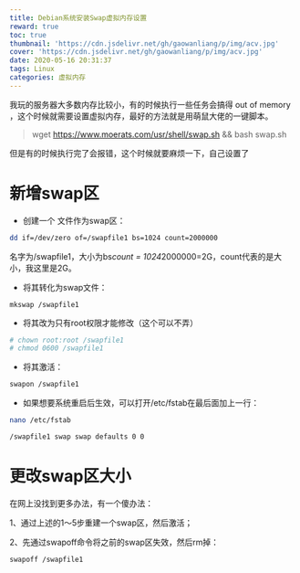 ```yaml
---
title: Debian系统安装Swap虚拟内存设置
reward: true
toc: true
thumbnail: 'https://cdn.jsdelivr.net/gh/gaowanliang/p/img/acv.jpg'
cover: 'https://cdn.jsdelivr.net/gh/gaowanliang/p/img/acv.jpg'
date: 2020-05-16 20:31:37
tags: Linux
categories: 虚拟内存
---
```

我玩的服务器大多数内存比较小，有的时候执行一些任务会搞得 out of memory ，这个时候就需要设置虚拟内存，最好的方法就是用萌鼠大佬的一键脚本。

> wget https://www.moerats.com/usr/shell/swap.sh && bash swap.sh

但是有的时候执行完了会报错，这个时候就要麻烦一下，自己设置了

# 新增swap区

* 创建一个 文件作为swap区：
```bash
dd if=/dev/zero of=/swapfile1 bs=1024 count=2000000
```
名字为/swapfile1，大小为bs*count = 1024*2000000=2G，count代表的是大小，我这里是2G。
* 将其转化为swap文件：
```
mkswap /swapfile1
```
* 将其改为只有root权限才能修改（这个可以不弄）
```bash
# chown root:root /swapfile1
# chmod 0600 /swapfile1
```
* 将其激活：
```bash
swapon /swapfile1
```
* 如果想要系统重启后生效，可以打开/etc/fstab在最后面加上一行：
```bash
nano /etc/fstab

/swapfile1 swap swap defaults 0 0
```
# 更改swap区大小

在网上没找到更多办法，有一个傻办法：

1、通过上述的1～5步重建一个swap区，然后激活；

2、先通过swapoff命令将之前的swap区失效，然后rm掉：
```bash
swapoff /swapfile1
```